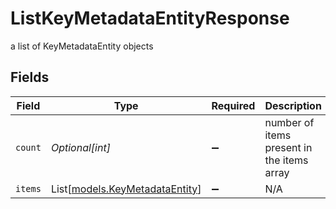 # ListKeyMetadataEntityResponse

a list of KeyMetadataEntity objects


## Fields

| Field                                                            | Type                                                             | Required                                                         | Description                                                      |
| ---------------------------------------------------------------- | ---------------------------------------------------------------- | ---------------------------------------------------------------- | ---------------------------------------------------------------- |
| `count`                                                          | *Optional[int]*                                                  | :heavy_minus_sign:                                               | number of items present in the items array                       |
| `items`                                                          | List[[models.KeyMetadataEntity](../models/keymetadataentity.md)] | :heavy_minus_sign:                                               | N/A                                                              |